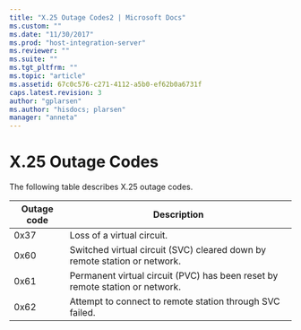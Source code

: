 ```yaml
---
title: "X.25 Outage Codes2 | Microsoft Docs"
ms.custom: ""
ms.date: "11/30/2017"
ms.prod: "host-integration-server"
ms.reviewer: ""
ms.suite: ""
ms.tgt_pltfrm: ""
ms.topic: "article"
ms.assetid: 67c0c576-c271-4112-a5b0-ef62b0a6731f
caps.latest.revision: 3
author: "gplarsen"
ms.author: "hisdocs; plarsen"
manager: "anneta"
---
```

# X.25 Outage Codes
The following table describes X.25 outage codes.  


| Outage code |                                 Description                                  |
|-------------|------------------------------------------------------------------------------|
|    0x37     |                          Loss of a virtual circuit.                          |
|    0x60     |  Switched virtual circuit (SVC) cleared down by remote station or network.   |
|    0x61     | Permanent virtual circuit (PVC) has been reset by remote station or network. |
|    0x62     |           Attempt to connect to remote station through SVC failed.           |

